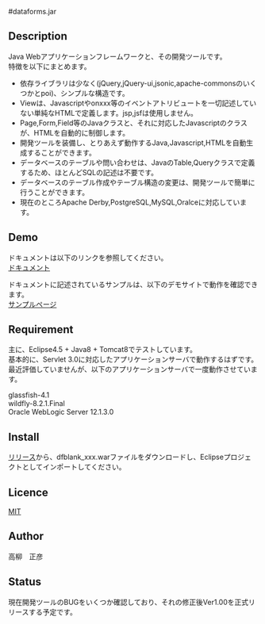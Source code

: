 #dataforms.jar

## Description
Java Webアプリケーションフレームワークと、その開発ツールです。  
特徴を以下にまとめます。  

* 依存ライブラリは少なく(jQuery,jQuery-ui,jsonic,apache-commonsのいくつかとpoi)、シンプルな構造です。
* Viewは、Javascriptやonxxx等のイベントアトリビュートを一切記述していない単純なHTMLで定義します。jsp,jsfは使用しません。
* Page,Form,Field等のJavaクラスと、それに対応したJavascriptのクラスが、HTMLを自動的に制御します。
* 開発ツールを装備し、とりあえず動作するJava,Javascript,HTMLを自動生成することができます。
* データベースのテーブルや問い合わせは、JavaのTable,Queryクラスで定義するため、ほとんどSQLの記述は不要です。
* データベースのテーブル作成やテーブル構造の変更は、開発ツールで簡単に行うことができます。
* 現在のところApache Derby,PostgreSQL,MySQL,Oralceに対応しています。
  
  
## Demo
ドキュメントは以下のリンクを参照してください。  
[ドキュメント](http://woontai.dip.jp/dfsample/dataforms/devtool/page/doc/DocFramePage.df)  

ドキュメントに記述されているサンプルは、以下のデモサイトで動作を確認できます。  
[サンプルページ](http://woontai.dip.jp/dfsample/sample/page/SamplePage.df)  

## Requirement
主に、Eclipse4.5 + Java8 + Tomcat8でテストしています。  
基本的に、Servlet 3.0に対応したアプリケーションサーバで動作するはずです。  
最近評価していませんが、以下のアプリケーションサーバで一度動作させています。  
  
glassfish-4.1  
wildfly-8.2.1.Final  
Oracle WebLogic Server 12.1.3.0  
  

## Install
[リリース](https://github.com/takayanagi2087/dataforms/releases)から、dfblank_xxx.warファイルをダウンロードし、Eclipseプロジェクトとしてインポートしてください。

## Licence
[MIT](https://github.com/takayanagi2087/dataforms/blob/master/LICENSE)

## Author
高柳　正彦

## Status
現在開発ツールのBUGをいくつか確認しており、それの修正後Ver1.00を正式リリースする予定です。  


